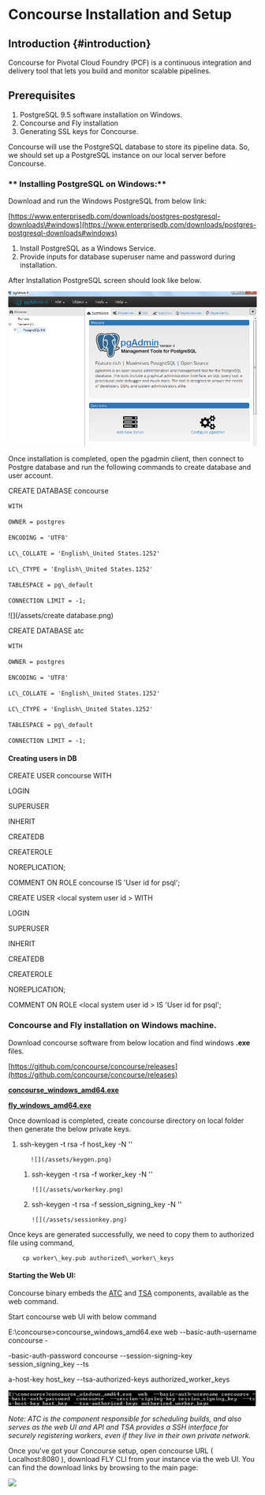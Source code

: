 # **Concourse Installation and Setup**

## Introduction {#introduction}

Concourse for Pivotal Cloud Foundry \(PCF\) is a continuous integration and delivery tool that lets you build and monitor scalable pipelines.

## Prerequisites

1. PostgreSQL 9.5 software installation on Windows.
2. Concourse and Fly installation
3. Generating SSL keys for Concourse.

Concourse will use the PostgreSQL database to store its pipeline data.  So, we should set up a PostgreSQL instance on our local server before Concourse.

### ** Installing PostgreSQL on Windows:**

Download and run the Windows PostgreSQL from below link:

[https://www.enterprisedb.com/downloads/postgres-postgresql-downloads\#windows](https://www.enterprisedb.com/downloads/postgres-postgresql-downloads#windows)

1. Install PostgreSQL as a Windows Service.
2. Provide inputs for database superuser name and password during installation.

After Installation PostgreSQL screen should look like below.

![](/assets/Pgadmin)

Once installation is completed, open the pgadmin client, then connect to Postgre database and run the following commands to create database and user account.

CREATE DATABASE concourse

```
WITH 

OWNER = postgres

ENCODING = 'UTF8'

LC\_COLLATE = 'English\_United States.1252'

LC\_CTYPE = 'English\_United States.1252'

TABLESPACE = pg\_default

CONNECTION LIMIT = -1;
```

![](/assets/create database.png)

CREATE DATABASE atc

```
WITH 

OWNER = postgres

ENCODING = 'UTF8'

LC\_COLLATE = 'English\_United States.1252'

LC\_CTYPE = 'English\_United States.1252'

TABLESPACE = pg\_default

CONNECTION LIMIT = -1;
```

#### **Creating users in DB**

CREATE USER concourse WITH

LOGIN

SUPERUSER

INHERIT

CREATEDB

CREATEROLE

NOREPLICATION;

COMMENT ON ROLE concourse IS 'User id for psql';

CREATE USER &lt;local system user id &gt; WITH

LOGIN

SUPERUSER

INHERIT

CREATEDB

CREATEROLE

NOREPLICATION;

COMMENT ON ROLE &lt;local system user id &gt; IS 'User id for psql';

### Concourse and Fly installation on Windows machine.

Download concourse software from below location and find windows **.exe** files.

[https://github.com/concourse/concourse/releases](https://github.com/concourse/concourse/releases)

[**concourse\_windows\_amd64.exe**](https://github.com/concourse/concourse/releases/download/v3.8.0/concourse_windows_amd64.exe)

[**fly\_windows\_amd64.exe**](https://github.com/concourse/concourse/releases/download/v3.8.0/fly_windows_amd64.exe)

Once download is completed, create concourse directory on local folder then generate the below private keys.

1. ssh-keygen -t rsa -f host\_key -N ''

   ```
      ![](/assets/keygen.png)
   ```

   1. ssh-keygen -t rsa -f worker\_key -N ''

      ```
      ![](/assets/workerkey.png)
      ```

   2. ssh-keygen -t rsa -f session\_signing\_key -N ''

      ```
      ![](/assets/sessionkey.png)
      ```

Once keys are generated successfully, we need to copy them to authorized file using command,

```
    cp worker\_key.pub authorized\_worker\_keys
```

#### Starting the Web UI:

Concourse binary embeds the [ATC](https://github.com/concourse/atc) and [TSA](https://github.com/concourse/tsa) components, available as the web command.

Start concourse web UI with below command

E:\concourse&gt;concourse\_windows\_amd64.exe  web  --basic-auth-username concourse -

-basic-auth-password  concourse  --session-signing-key session\_signing\_key  --ts

a-host-key host\_key  --tsa-authorized-keys authorized\_worker\_keys

![](/assets/con_webUI.png)



_Note:  ATC is the component responsible for scheduling builds, and also serves as the web UI and API and TSA provides a SSH interface for securely registering workers, even if they live in their own private network._

Once you've got your Concourse setup, open concourse URL \( Localhost:8080 \), download   FLY CLI from your instance via the web UI.  You can find the download links by browsing to the main page:

![](/assets/Concourse )

